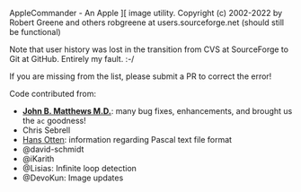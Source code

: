 AppleCommander - An Apple ][ image utility.
Copyright (c) 2002-2022 by Robert Greene and others
robgreene at users.sourceforge.net  (should still be functional)

Note that user history was lost in the transition from CVS at SourceForge to Git at GitHub.
Entirely my fault. :-/

If you are missing from the list, please submit a PR to correct the error!

Code contributed from:

* **[John B. Matthews M.D.](@trashgod)**: many bug fixes, enhancements, and brought us the `ac` goodness!
* Chris Sebrell
* [Hans Otten](http://pascal.hansotten.com/): information regarding Pascal text file format
* @david-schmidt
* @iKarith
* @Lisias: Infinite loop detection
* @DevoKun: Image updates
